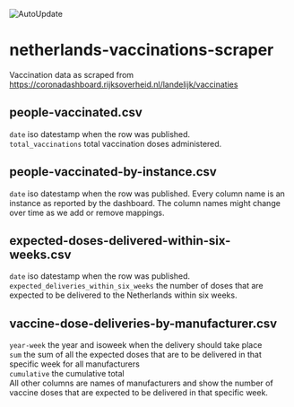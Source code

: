 ![AutoUpdate](https://github.com/Sikerdebaard/netherlands-vaccinations-scraper/workflows/AutoUpdate/badge.svg)

# netherlands-vaccinations-scraper
Vaccination data as scraped from https://coronadashboard.rijksoverheid.nl/landelijk/vaccinaties

## people-vaccinated.csv
`date` iso datestamp when the row was published.  
`total_vaccinations` total vaccination doses administered.

## people-vaccinated-by-instance.csv
`date` iso datestamp when the row was published.
Every column name is an instance as reported by the dashboard. The column names might change over time as we add or remove mappings.

## expected-doses-delivered-within-six-weeks.csv
`date` iso datestamp when the row was published.  
`expected_deliveries_within_six_weeks` the number of doses that are expected to be delivered to the Netherlands within six weeks.

## vaccine-dose-deliveries-by-manufacturer.csv 
`year-week` the year and isoweek when the delivery should take place  
`sum` the sum of all the expected doses that are to be delivered in that specific week for all manufacturers  
`cumulative` the cumulative total  
All other columns are names of manufacturers and show the number of vaccine doses that are expected to be delivered in that specific week.
